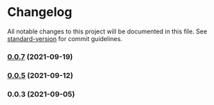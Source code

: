 # Changelog

All notable changes to this project will be documented in this file. See [standard-version](https://github.com/conventional-changelog/standard-version) for commit guidelines.

### [0.0.7](https://github.com/ismail-codar/qlike/compare/v0.0.5...v0.0.7) (2021-09-19)

### [0.0.5](https://github.com/ismail-codar/qlike/compare/v0.0.3...v0.0.5) (2021-09-12)

### 0.0.3 (2021-09-05)
